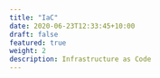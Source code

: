 ```yaml
---
title: "IaC"
date: 2020-06-23T12:33:45+10:00
draft: false
featured: true
weight: 2
description: Infrastructure as Code
---
```

